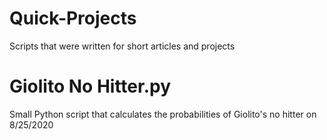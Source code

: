 # Quick-Projects
Scripts that were written for short articles and projects


# Giolito No Hitter.py
Small Python script that calculates the probabilities of Giolito's no hitter on 8/25/2020
